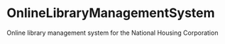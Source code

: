 # OnlineLibraryManagementSystem
Online library management system for the National Housing Corporation
